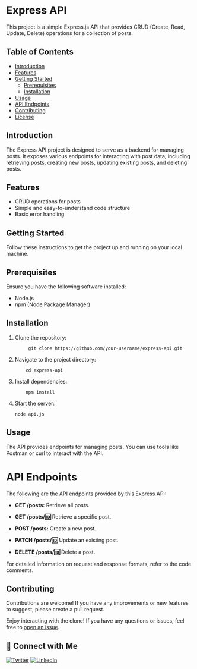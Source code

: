 # Express API

This project is a simple Express.js API that provides CRUD (Create, Read, Update, Delete) operations for a collection of posts.

## Table of Contents
- [Introduction](#introduction)
- [Features](#features)
- [Getting Started](#getting-started)
  - [Prerequisites](#prerequisites)
  - [Installation](#installation)
- [Usage](#usage)
- [API Endpoints](#api-endpoints)
- [Contributing](#contributing)
- [License](#license)

## Introduction

The Express API project is designed to serve as a backend for managing posts. It exposes various endpoints for interacting with post data, including retrieving posts, creating new posts, updating existing posts, and deleting posts.

## Features

- CRUD operations for posts
- Simple and easy-to-understand code structure
- Basic error handling

## Getting Started

Follow these instructions to get the project up and running on your local machine.

## Prerequisites

Ensure you have the following software installed:

- Node.js
- npm (Node Package Manager)

## Installation

1. Clone the repository:

   ```
        git clone https://github.com/your-username/express-api.git
   ```

2. Navigate to the project directory:
    ```
        cd express-api
    ```
3. Install dependencies:
    ```
        npm install
    ```
4. Start the server:
    ```
    node api.js
    ```

## Usage
The API provides endpoints for managing posts. You can use tools like Postman or curl to interact with the API.   

# API Endpoints

The following are the API endpoints provided by this Express API:

- **GET /posts:** Retrieve all posts.

- **GET /posts/:id:** Retrieve a specific post.

- **POST /posts:** Create a new post.

- **PATCH /posts/:id:** Update an existing post.

- **DELETE /posts/:id:** Delete a post.

For detailed information on request and response formats, refer to the code comments.

## Contributing

Contributions are welcome! If you have any improvements or new features to suggest, please create a pull request.



Enjoy interacting with the clone! If you have any questions or issues, feel free to [open an issue](https://github.com/NikhilKalloli/Spotify-clone/issues).

## 🔗 Connect with Me

[![Twitter](https://img.shields.io/badge/Twitter-1DA1F2?style=for-the-badge&logo=twitter&logoColor=white)](https://twitter.com/NikhilKalloli)
[![LinkedIn](https://img.shields.io/badge/LinkedIn-0A66C2?style=for-the-badge&logo=linkedin&logoColor=white)](https://www.linkedin.com/in/nikhil-kalloli-a6ab2a25b/)

